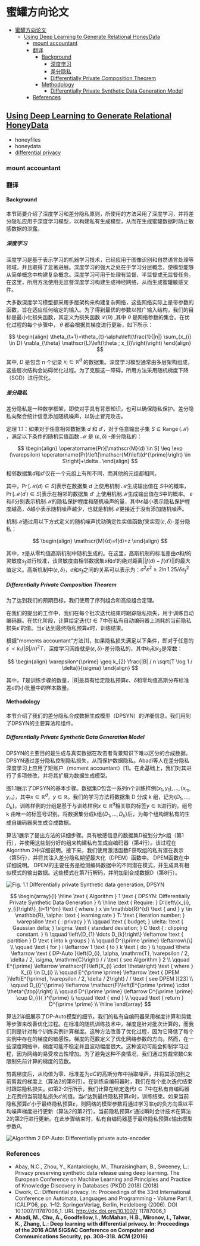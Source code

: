 # 蜜罐方向论文

- [蜜罐方向论文](#蜜罐方向论文)
  - [Using Deep Learning to Generate Relational HoneyData](#using-deep-learning-to-generate-relational-honeydata)
    - [mount accountant](#mount-accountant)
    - [翻译](#翻译)
      - [Background](#background)
        - [深度学习](#深度学习)
        - [差分隐私](#差分隐私)
        - [Differentially Private Composition Theorem](#differentially-private-composition-theorem)
      - [Methodology](#methodology)
        - [Differentially Private Synthetic Data Generation Model](#differentially-private-synthetic-data-generation-model)
    - [References](#references)

## [Using Deep Learning to Generate Relational HoneyData](https://link.springer.com/chapter/10.1007/978-3-030-02110-8_1)

- honeyfiles
- honeydata
- [differential privacy](https://zh.wikipedia.org/wiki/%E5%B7%AE%E5%88%86%E9%9A%90%E7%A7%81)

### mount accountant

### 翻译

#### Background

本节简要介绍了深度学习和差分隐私原则，所使用的方法采用了深度学习，并将差分隐私应用于深度学习模型，以构建私有生成模型，从而在生成蜜罐数据时防止敏感数据的泄露。

##### 深度学习

深度学习是基于表示学习的机器学习技术，已经应用于图像识别和自然语言处理等领域，并且取得了显著进展。深度学习的强大之处在于学习分层概念，使模型能够从简单概念中构建复杂概念。深度学习可用于处理有监督、半监督或无监督任务。在这里，所用方法使用无监督深度学习构建生成神经网络，从而生成蜜罐敏感文件。

大多数深度学习模型都采用多层架构来构建复杂网络，这些网络实际上是带参数的函数，旨在适应任何给定的输入。为了得到最优的参数以推广输入结构，我们的目标是最小化损失函数，其定义为损失函数 $\mathscr{L(\theta)}$ ,其中 $\theta$ 是网络参数的集合。在优化过程的每个步骤中， $\theta$ 都会根据其梯度进行更新，如下所示：

$$
\begin{align}
  \theta_{t+1}=\theta_{t}-\alpha\left(\frac{1}{|n|} \sum_{x_{i} \in D} \nabla_{\theta} \mathscr{L}\left(\theta ; x_{i}\right)\right)
\end{align}
$$

其中, $D$ 是包含 $\text { n }$ 个记录 $x_{i} \in \mathbb{R}^{d}$ 的数据集。深度学习模型通常由多层架构组成，这些层次结构会妨碍优化过程。为了克服这一障碍，所用方法采用随机梯度下降（SGD）进行优化。

##### 差分隐私

差分隐私是一种数学框架，即使对手具有背景知识，也可以确保隐私保护。差分隐私向聚合统计信息添加随机噪声，以防止冒充攻击。

定理 1.1：如果对于任意相邻数据集 $d$ 和 $d'$，对于任意输出子集 $S \subseteq \operatorname{Range}(\mathscr{M})$ ，满足以下条件的随机实值函数 $\mathscr{M}$ 是 $(\varepsilon, \delta)$ -差分隐私的：

$$
\begin{align}
\operatorname{Pr}[\mathscr{M}(d) \in S] \leq \exp (\varepsilon) \operatorname{Pr}\left[\mathscr{M}\left(d^{\prime}\right) \in S\right]+\delta .  
\end{align}
$$

相邻数据集$d$和$d'$仅在一个元组上有所不同，而其他的元组都相同。

其中，$\operatorname{Pr}[\mathscr{M}(d) \in S]$表示在数据集 $d$ 上使用机制 $\mathscr{M}$生成输出值在 $S$中的概率，$\operatorname{Pr}\left[\mathscr{M}\left(d^{\prime}\right) \in S\right]$表示在相邻的数据集 $d'$ 上使用机制$\mathscr{M}$生成输出值在$S$中的概率。 $\varepsilon$和$\delta$分别表示机制$\mathscr{M}$的隐私保护程度和随机噪声的量，其中$\varepsilon$越小表示隐私保护程度越高，$\delta$越小表示随机噪声越少，也就是机制$\mathscr{M}$更接近于没有添加随机噪声。

机制$\mathscr{M}$通过用以下方式定义的随机噪声扰动确定性实值函数$f$来实现$(\varepsilon, \delta)$-差分隐私：

$$
\begin{align}
\mathscr{M}(d)=f(d)+z
\end{align}
$$

其中，z是从零均值高斯机制中随机生成的。在这里，高斯机制的标准差由$\sigma$和$f$的灵敏度$s_f$进行校准，该灵敏度由相邻数据集$s$和$d'$的绝对距离$||f(d) - f(d')||$的最大值定义。高斯机制中$(\varepsilon, \delta)$，$\sigma$和$s_f$之间的关系可以表示为：$\sigma^{2} \varepsilon^{2} \geqslant 2 \ln 1.25 / \delta s_{f}^{2}$

##### Differentially Private Composition Theorem

为了达到我们的预期目标，我们使用了序列组合和高级组合定理。

在我们的提出的工作中，我们在每个批次迭代结束时跟踪隐私损失，用于训练自动编码器。在优化阶段，计算给定迭代$t \in T$中在私有自动编码器上消耗的当前隐私损失$\varepsilon'$的值。当$\varepsilon'$达到最终隐私预算$\varepsilon$时，训练结束。

根据“moments accountant”方法[1]，如果隐私损失满足以下条件，即对于任意的$\varepsilon^{\prime}<k_{1}(|B| / n)^{2} T$，深度学习网络就是$(\varepsilon, \delta)$-差分隐私的，其中$k_1$和$k_2$是常数：

$$
\begin{align}
  \varepsilon^{\prime} \geq k_{2} \frac{|B| / n \sqrt{T \log 1 / \delta}}{\sigma}
\end{align}
$$

其中，$T$是训练步骤的数量，$|B|$是具有给定隐私预算$\varepsilon$、$\delta$和零均值高斯分布标准差$\sigma$的小批量中的样本数量。

#### Methodology

本节介绍了我们的差分隐私合成数据生成模型（DPSYN）的详细信息。我们用到了DPSYN的主要算法和组件。

##### Differentially Private Synthetic Data Generation Model

DPSYN的主要目的是生成与真实数据在攻击者背景知识下难以区分的合成数据。DPSYN通过差分隐私控制隐私损失，从而保护数据隐私。Abadi等人在差分隐私深度学习上应用了矩账户（moment accountant）[1]。在此基础上，我们对其进行了多项修改，并将其扩展为数据生成模型。

图1.1展示了DPSYN的基本步骤。数据集D包含一系列n个训练样例$\left(x_{1}, y_{1}\right), \ldots,\left(x_{m}, y_{m}\right)$，其中$x \in \mathbb{R}^{d}$，$y \in \mathbb{R}$。我们的学习方法将数据集$\text { D }$分成$\text { k }$组，记为$\left\{D_{1}, \ldots, D_{k}\right\}$。训练样例的分组是基于与训练样例$x \in \mathbb{R}^{d}$相关联的标签$y \in \mathbb{R}$进行的。组号$\text { k }$由唯一的标签号识别。将数据集分成k组$\left\{D_{1}, \ldots, D_{k}\right\}$后，为每个组构建私有的生成自编码器来生成合成数据。

算法1展示了提出方法的详细步骤。具有敏感信息的数据集D被划分为k组（第1行），并使用这些划分好的组来构建私有生成自编码器（第4行）。该过程在Algorithm 2中详细说明。接下来，我们使用激活函数F获取组的私有潜在表示（第5行），并将其注入差分隐私期望最大化（DPEM）函数中。 DPEM函数在中详细说明。 DPEM的主要任务是检测编码数据中的不同潜在模式，并生成具有相似模式的输出数据。这些模式在第7行解码，并附加到合成数据D（第8行）。

![Fig. 1.1 Differentially private Synthetic data generation, DPSYN](./images/2023-05-01-19-48-23.png)

$$
\begin{array}{l}
\hline \text { Algorithm } 1 \text { DPSYN: Differentially Private Synthetic Data Generation } \\
\hline \text { Require: } D:\left\{x_{i}, y_{i}\right\}_{i=1}^{m} \text { where } x \in \mathbb{R}^{d} \text { and } y \in \mathbb{R}, \alpha: \text { learning rate } T: \text { iteration number; } \varepsilon \text { : privacy } \\
\qquad \text { budget; } \delta: \text { Gaussian delta; } \sigma: \text { standard deviation; } C \text { : clipping constant. } \\
\qquad \left\{D_{1} \ldots D_{k}\right\} \leftarrow \text { partition } D \text { into k groups } \\
\qquad D^{\prime \prime} \leftarrow\{\} \\
\qquad \text { for } i \leftarrow 1 \text { to } k \text { do } \\
\qquad \theta \leftarrow \text { DP-Auto }\left(D_{i}, \alpha, \mathrm{T}, \varepsilon / 2, \delta / 2, \sigma, \mathrm{C}\right) / / \text { see Algorithm } 2 \\
\qquad E^{\prime} \leftarrow \mathscr{F}\left(X_{i} \cdot \theta\right) \text { where } X_{i} \in D_{i} \\
\qquad E^{\prime \prime} \leftarrow \text { DPEM }\left(E^{\prime}, \varepsilon / 2, \delta / 2\right) / / \text { see DPEM }[23] \\
\qquad D_{i}^{\prime} \leftarrow \mathscr{F}\left(E^{\prime \prime} \cdot \theta^{\top}\right) \\
\qquad D^{\prime \prime} \leftarrow D^{\prime \prime} \cup D_{i}{ }^{\prime} \\
\qquad \text { end } \\
\qquad \text { return } D^{\prime \prime} \\
\hline
\end{array}
$$

算法2详细展示了DP-Auto模型的细节。我们的私有自编码器采用梯度计算和剪裁等步骤来改善优化过程。在标准的随机训练技术中，梯度是针对批次计算的，而我们则是针对每个训练实例计算梯度。这种方法改善了优化过程，因为它降低了每个实例中存在的梯度的敏感性。梯度的范数定义了优化网络参数的方向。然而，在一些深度网络中，梯度可能不稳定并且波动幅度很大。这种波动可能会抑制学习过程，因为网络的易受攻击性增加。为了避免这种不良情况，我们通过剪裁常数$C$来限制先前计算的梯度的范数。

剪裁梯度后，从均值为零、标准差为$\sigma C$的高斯分布中抽取噪声，并将其添加到之前剪裁的梯度上（算法2的第8行）。在训练自编码器时，我们在每个批次迭代结束时跟踪隐私损失。如第2-2行所示，我们计算在给定迭代$t \in T$中在私有自编码器上花费的当前隐私损失$\varepsilon'$的值。当$\varepsilon'$达到最终隐私预算$\varepsilon$时，训练结束。如果当前隐私预算$\varepsilon'$小于最终隐私预算$\varepsilon$，则网络的模型参数将通过学习率$\eta$的负方向乘以平均噪声梯度进行更新（算法2的第2行）。当前隐私预算$\varepsilon'$通过瞬时会计技术在算法2的第2行进行更新。在此步骤结束时，私有自编码器基于最终隐私预算$\varepsilon$输出模型参数$\theta$。

![Algorithm 2 DP-Auto: Differentially private auto-encoder](./images/2023-05-02-09-37-20.png)

### References

- Abay, N.C., Zhou, Y., Kantarcioglu, M., Thuraisingham, B., Sweeney, L.: Privacy preserving synthetic data release using deep learning. The European Conference on Machine Learning and Principles and Practice of Knowledge Discovery in Databases (PKDD 2018) (2018)
- Dwork, C.: Differential privacy. In: Proceedings of the 33rd International Conference on Automata, Languages and Programming - Volume Part II, ICALP’06, pp. 1–12. SpringerVerlag, Berlin, Heidelberg (2006). DOI 10.1007/11787006_1. URL <http://dx.doi.org/10.1007/> 11787006_1
- **Abadi, M., Chu, A., Goodfellow, I., McMahan, H.B., Mironov, I., Talwar, K., Zhang, L.: Deep learning with differential privacy. In: Proceedings of the 2016 ACM SIGSAC Conference on Computer and Communications Security, pp. 308–318. ACM (2016)**
